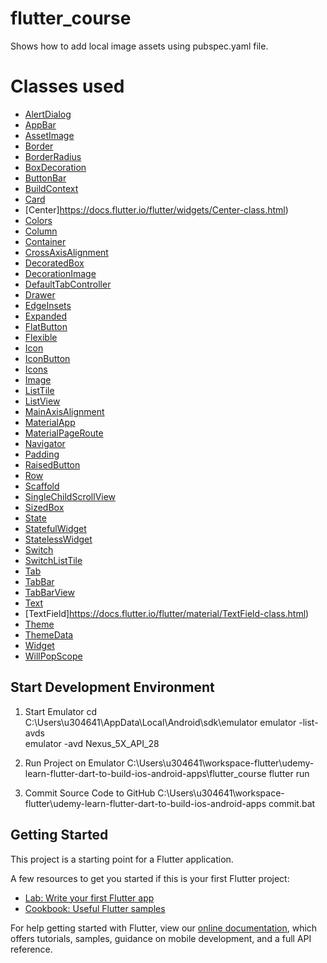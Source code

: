# flutter_course

Shows how to add local image assets using pubspec.yaml file.

# Classes used

- [AlertDialog](https://docs.flutter.io/flutter/material/AlertDialog-class.html)
- [AppBar](https://docs.flutter.io/flutter/material/AppBar-class.html)
- [AssetImage](https://docs.flutter.io/flutter/painting/AssetImage-class.html)
- [Border](https://docs.flutter.io/flutter/painting/Border-class.html)
- [BorderRadius](https://docs.flutter.io/flutter/painting/BorderRadius-class.html)
- [BoxDecoration](https://docs.flutter.io/flutter/painting/BoxDecoration-class.html)
- [ButtonBar](https://docs.flutter.io/flutter/material/ButtonBar-class.html)
- [BuildContext](https://docs.flutter.io/flutter/widgets/BuildContext-class.html)
- [Card](https://docs.flutter.io/flutter/material/Card-class.html)
- [Center]https://docs.flutter.io/flutter/widgets/Center-class.html)
- [Colors](https://docs.flutter.io/flutter/material/Colors-class.html)
- [Column](https://docs.flutter.io/flutter/widgets/Column-class.html)
- [Container](https://docs.flutter.io/flutter/widgets/Container-class.html)
- [CrossAxisAlignment](https://docs.flutter.io/flutter/rendering/CrossAxisAlignment-class.html)
- [DecoratedBox](https://docs.flutter.io/flutter/widgets/DecoratedBox-class.html)
- [DecorationImage](https://docs.flutter.io/flutter/painting/DecorationImage-class.html)
- [DefaultTabController](https://docs.flutter.io/flutter/material/Drawer-class.html)
- [Drawer](https://docs.flutter.io/flutter/material/Drawer-class.html)
- [EdgeInsets](https://docs.flutter.io/flutter/painting/EdgeInsets-class.html)
- [Expanded](https://docs.flutter.io/flutter/widgets/Expanded-class.html)
- [FlatButton](https://docs.flutter.io/flutter/material/FlatButton-class.html)
- [Flexible](https://docs.flutter.io/flutter/widgets/Flexible-class.html)
- [Icon](https://docs.flutter.io/flutter/widgets/Icon-class.html)
- [IconButton](https://docs.flutter.io/flutter/material/IconButton-class.html)
- [Icons](https://docs.flutter.io/flutter/material/Icons-class.html)
- [Image](https://docs.flutter.io/flutter/dart-ui/Image-class.html)
- [ListTile](https://docs.flutter.io/flutter/material/ListTile-class.html)
- [ListView](https://docs.flutter.io/flutter/widgets/ListView-class.html)
- [MainAxisAlignment](https://docs.flutter.io/flutter/rendering/MainAxisAlignment-class.html)
- [MaterialApp](https://docs.flutter.io/flutter/material/MaterialApp-class.html)
- [MaterialPageRoute](https://docs.flutter.io/flutter/material/MaterialPageRoute-class.html)
- [Navigator](https://docs.flutter.io/flutter/widgets/Navigator-class.html)
- [Padding](https://docs.flutter.io/flutter/widgets/Padding-class.html)
- [RaisedButton](https://docs.flutter.io/flutter/material/RaisedButton-class.html)
- [Row](https://docs.flutter.io/flutter/widgets/Row-class.html)
- [Scaffold](https://docs.flutter.io/flutter/material/Scaffold-class.html)
- [SingleChildScrollView](https://docs.flutter.io/flutter/widgets/SingleChildScrollView-class.html)
- [SizedBox](https://docs.flutter.io/flutter/widgets/SizedBox-class.html)
- [State](https://docs.flutter.io/flutter/widgets/State-class.html)
- [StatefulWidget](https://docs.flutter.io/flutter/widgets/StatefulWidget-class.html)
- [StatelessWidget](https://docs.flutter.io/flutter/widgets/StatelessWidget-class.html)
- [Switch](https://docs.flutter.io/flutter/material/Switch-class.html)
- [SwitchListTile](https://docs.flutter.io/flutter/material/SwitchListTile-class.html)
- [Tab](https://docs.flutter.io/flutter/material/Tab-class.html)
- [TabBar](https://docs.flutter.io/flutter/material/TabBar-class.html)
- [TabBarView](https://docs.flutter.io/flutter/material/TabBarView-class.html)
- [Text](https://docs.flutter.io/flutter/widgets/Text-class.html)
- [TextField]https://docs.flutter.io/flutter/material/TextField-class.html)
- [Theme](https://docs.flutter.io/flutter/material/Theme-class.html)
- [ThemeData](https://docs.flutter.io/flutter/material/ThemeData-class.html)
- [Widget](https://docs.flutter.io/flutter/widgets/Widget-class.html)
- [WillPopScope](https://docs.flutter.io/flutter/widgets/WillPopScope-class.html)

## Start Development Environment

1. Start Emulator
   cd C:\Users\u304641\AppData\Local\Android\sdk\emulator
   emulator -list-avds   
   emulator -avd Nexus_5X_API_28

2. Run Project on Emulator
   C:\Users\u304641\workspace-flutter\udemy-learn-flutter-dart-to-build-ios-android-apps\flutter_course
   flutter run

3. Commit Source Code to GitHub
   C:\Users\u304641\workspace-flutter\udemy-learn-flutter-dart-to-build-ios-android-apps
   commit.bat

## Getting Started

This project is a starting point for a Flutter application.

A few resources to get you started if this is your first Flutter project:

- [Lab: Write your first Flutter app](https://flutter.io/docs/get-started/codelab)
- [Cookbook: Useful Flutter samples](https://flutter.io/docs/cookbook)

For help getting started with Flutter, view our 
[online documentation](https://flutter.io/docs), which offers tutorials, 
samples, guidance on mobile development, and a full API reference.
